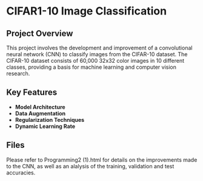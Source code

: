 # CIFAR1-10 Image Classification

## Project Overview

This project involves the development and improvement of a convolutional neural network (CNN) to classify images from the CIFAR-10 dataset. The CIFAR-10 dataset consists of 60,000 32x32 color images in 10 different classes, providing a basis for machine learning and computer vision research.

## Key Features

- **Model Architecture**
- **Data Augmentation**
- **Regularization Techniques**
- **Dynamic Learning Rate**

## Files

Please refer to Programming2 (1).html for details on the improvements made to the CNN, as well as an alalysis of the training, validation and test accuracies.
